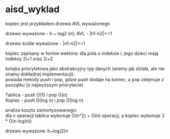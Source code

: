 # aisd_wyklad

kopiec jest przykładem drzewa AVL wyważonego

drzewo wyważone - h ~ log2 (n); AVL - |h1-h2|<=1

drzewo ściśle wyważone - |n1-n2|<=1

kopiec zapisany w formie wektora:
dla pola o indeksie i, jego dzieci mają indeksy 2i+1 oraz 2i+2

kolejka priorytetowa jako abstrakcyjny typ danych
(wiemy jak działa, ale nie znamy dokładnej implementacji):  
posiada metody push i pop, gdzie push dodaje na koniec, a pop zdejmuje
z początku (o najwyższym priorytecie)  

Tablica - push O(1) i pop O(n)  
Kopiec - push O(log n) i pop O(log n)

analiza kosztu zamortyzowanego:  
dla n operacji tablica wykonuje O(n^2) + O(n) operacji, a kopiec wykonuje
2 * O(n log(n))

drzewo wyważone: h~log(2)n